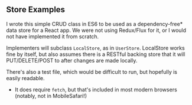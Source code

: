 ## Store Examples

I wrote this simple CRUD class in ES6 to be used as a dependency-free* data store for a React app. We were not using Redux/Flux for it, or I would not have implemented it from scratch.

Implementers will subclass `LocalStore`, as in `UserStore`. LocalStore works fine by itself, but also assumes there is a RESTful backing store that it will PUT/DELETE/POST to after changes are made locally.

There's also a test file, which would be difficult to run, but hopefully is easily readable.

* It does require `fetch`, but that's included in most modern browsers (notably, not in MobileSafari!)
